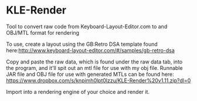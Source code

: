 # KLE-Render
Tool to convert raw code from Keyboard-Layout-Editor.com to and OBJ/MTL format for rendering

To use, create a layout using the GB:Retro DSA template found here:http://www.keyboard-layout-editor.com/#/samples/gb-retro-dsa

Copy and paste the raw data, which is found under the raw data tab, into the program, and it'll spit out an mtl file for use with my obj file.  Runnable JAR file and OBJ file for use with generated MTLs can be found here: https://www.dropbox.com/s/knpimh0lpt0lzzu/KLE-Render%20v1.11.zip?dl=0

Import into a rendering engine of your choice and render it.